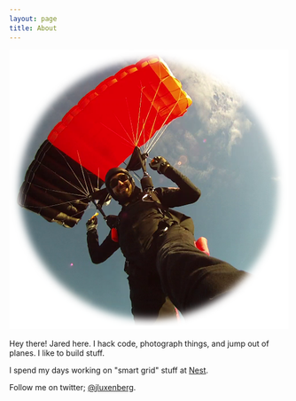 ```yaml
---
layout: page
title: About
---
```


<img src="/public/images/me.png">

Hey there! Jared here. I hack code, photograph things, and jump out of planes. I like to build stuff.

I spend my days working on "smart grid" stuff at <a href="https://www.nest.com">Nest</a>.

Follow me on twitter; <a href="https://twitter.com/jluxenberg">@jluxenberg</a>.

